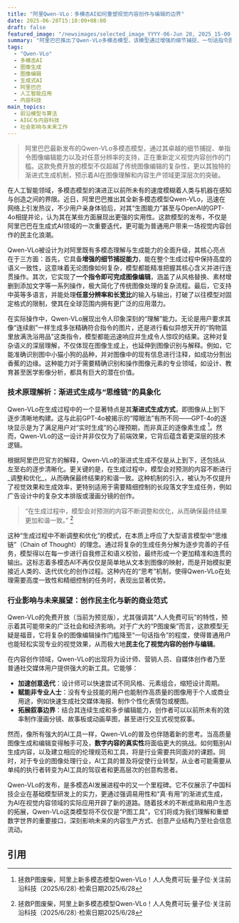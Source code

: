 ```yaml
---
title: "阿里Qwen-VLo：多模态AI如何重塑视觉内容创作与编辑的边界"
date: 2025-06-28T15:10:09+08:00
draft: false
featured_image: "/newsimages/selected_image_YYYY-06-Jun 28, 2025_15-00-30-371.jpg"
summary: "阿里巴巴推出了Qwen-VLo多模态模型，该模型通过增强的细节捕捉、一句话指令图像编辑以及对任意分辨率的支持，显著降低了视觉内容创作门槛。其独特的渐进式生成机制，不同于以往模型的“障眼法”，旨在通过持续优化确保语义一致性，预示着AI在图像理解和内容生产领域更深层次的突破。这款免费开放的模型不仅将民主化图像编辑，也将加速创意迭代并带来新的商业机会，同时促使行业关注数字内容的真实性与伦理挑战。"
tags: 
  - "Qwen-VLo"
  - 多模态AI
  - 图像生成
  - 图像编辑
  - 生成式AI
  - 阿里巴巴
  - 人工智能应用
  - 内容科技
main_topics: 
  - 前沿模型与算法
  - AIGC与内容科技
  - 社会影响与未来工作
---
```


> 阿里巴巴最新发布的Qwen-VLo多模态模型，通过其卓越的细节捕捉、单指令图像编辑能力以及对任意分辨率的支持，正在重新定义视觉内容创作的门槛。这款免费开放的模型不仅超越了传统图像编辑的复杂性，更以其独特的渐进式生成机制，预示着AI在图像理解和内容生产领域更深层次的突破。

在人工智能领域，多模态模型的演进正以前所未有的速度模糊着人类与机器在感知与创造之间的界限。近日，阿里巴巴推出其全新多模态模型Qwen-VLo，迅速在网络上引发热议，不少用户亲身体验后，对其“生图能力”甚至与OpenAI的GPT-4o相提并论，认为其在某些方面展现出更强的实用性。这款模型的发布，不仅是阿里巴巴在生成式AI领域的一次重要迭代，更可能为普通用户带来一场视觉内容创作的民主化浪潮。

Qwen-VLo被设计为对阿里既有多模态理解与生成能力的全面升级，其核心亮点在于三方面：首先，它具备**增强的细节捕捉能力**，能在整个生成过程中保持高度的语义一致性，这意味着无论图像如何复杂，模型都能精准把握其核心含义并进行连贯操作。其次，它实现了**一个指令即可完成图像编辑**，涵盖了从风格替换、素材增删到添加文字等一系列操作，极大简化了传统图像处理的复杂流程。最后，它支持中英等多语言，并能处理**任意分辨率和长宽比**的输入与输出，打破了以往模型对固定格式的限制，使其在全球范围内拥有更广泛的应用潜力。

在实际操作中，Qwen-VLo展现出令人印象深刻的“理解”能力。无论是用户要求其像“连续剧”一样生成多张精确符合指令的图片，还是进行看似异想天开的“购物篮里放满洗浴用品”这类指令，模型都能迅速响应并生成令人惊叹的结果。这种对复杂语义的深层理解，不仅体现在图像生成上，也延伸到图像识别与解释。例如，它能准确识别图中小猫小狗的品种，并对图像中的现有信息进行注释，如成功分割出香蕉的边缘。这种能力对于需要精确识别和操作图像元素的专业领域，如设计、教育甚至医学影像分析，都具有巨大的潜在价值。

### 技术原理解析：渐进式生成与“思维链”的具象化

Qwen-VLo在生成过程中的一个显著特点是其**渐进式生成方式**，即图像从上到下逐步清晰地构建。这与此前GPT-4o被揭示的“障眼法”有所不同——GPT-4o的逐块显示是为了满足用户对“实时生成”的心理预期，而非真正的逐像素生成 [^1]。然而，Qwen-VLo的这一设计并非仅仅为了前端效果，它背后蕴含着更深层的技术逻辑。

根据阿里巴巴官方的解释，Qwen-VLo的渐进式生成不仅是从上到下，还包括从左至右的逐步清晰化。更关键的是，在生成过程中，模型会对预测的内容不断进行_调整和优化_，从而确保最终结果的和谐一致。这种机制的引入，被认为不仅提升了视觉效果和生成效率，更特别适用于需要精细控制的长段落文字生成任务，例如广告设计中的复杂文本排版或漫画分镜的创作。

> “在生成过程中，模型会对预测的内容不断调整和优化，从而确保最终结果更加和谐一致。” [^1]

这种“生成过程中不断调整和优化”的模式，在本质上呼应了大型语言模型中“思维链”（Chain of Thought）的理念。通过将复杂的生成任务分解为逐步完善的子任务，模型得以在每一步进行自我修正和语义校验，最终形成一个更加精准和连贯的输出。这标志着多模态AI不再仅仅是简单地从文本到图像的映射，而是开始模拟更接近人类的、迭代优化的创作过程。这种内在的“思考”机制，使得Qwen-VLo在处理需要高度一致性和精细控制的任务时，表现出显著优势。

### 行业影响与未来展望：创作民主化与新的商业范式

Qwen-VLo的免费开放（当前为预览版），尤其强调其“人人免费可玩”的特性，预示着其可能带来的广泛社会和经济影响。对于广大的“P图废柴”而言，这款模型无疑是福音，它将复杂的图像编辑操作门槛降至“一句话指令”的程度，使得普通用户也能轻松实现专业的视觉效果，从而极大地**民主化了视觉内容的创作与编辑**。

在内容创作领域，Qwen-VLo的出现将为设计师、营销人员、自媒体创作者乃至普通社交媒体用户提供强大的新工具。它能够：
*   **加速创意迭代**：设计师可以快速尝试不同风格、元素组合，缩短设计周期。
*   **赋能非专业人士**：没有专业技能的用户也能制作高质量的图像用于个人或商业用途，例如快速生成社交媒体海报、制作个性化表情包或梗图。
*   **拓展叙事边界**：结合其连续生成和多步编辑能力，创作者可以以前所未有的效率制作漫画分镜、故事板或动画草图，甚至进行交互式视觉叙事。

然而，像所有强大的AI工具一样，Qwen-VLo的普及也伴随着新的思考。当高质量图像生成和编辑变得触手可及，**数字内容的真实性**将面临更大的挑战。如何甄别AI生成内容，以及建立相应的伦理规范和工具，将是行业需要共同面对的课题。同时，对于专业的图像处理行业，AI工具的普及将促使行业转型，从业者可能需要从单纯的执行者转变为AI工具的驾驭者和更高层次的创意构思者。

Qwen-VLo的发布，是多模态AI发展进程中的又一个里程碑。它不仅展示了中国科技企业在基础模型研发上的实力，更通过强调易用性和“真·有用”的渐进式生成，为AI在视觉内容领域的实际应用开辟了新的道路。随着技术的不断成熟和用户生态的拓展，Qwen-VLo这类模型将不仅仅是“P图工具”，它们将成为我们理解和重塑数字世界的重要接口，深刻影响未来的内容生产方式、创意产业结构乃至社会信息流动。

## 引用
[^1]: 拯救P图废柴，阿里上新多模态模型Qwen-VLo！人人免费可玩·量子位·关注前沿科技（2025/6/28）·检索日期2025/6/28
[^2]: 拯救P图废柴，阿里上新多模态模型Qwen-VLo！人人免费可玩·新浪财经（2025/6/28）·检索日期2025/6/28
[^3]: 拯救P圖廢柴，阿里上新多模態模型Qwen-VLo！人人免費可玩·新浪香港（2025/6/28）·检索日期2025/6/28
[^4]: 拯救P圖廢柴，阿里上新多模態模型Qwen-VLo！人人免費可玩·华盛通（2025/6/28）·检索日期2025/6/28
[^5]: 昨夜，阿里版GPT-4o登场，一句话精准P图，免费可用·智东西（2025/6/28）·检索日期2025/6/28
